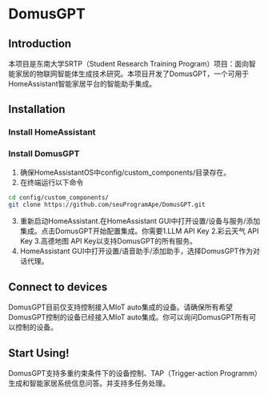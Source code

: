 # DomusGPT
## Introduction
本项目是东南大学SRTP（Student Research Training Program）项目：面向智能家居的物联网智能体生成技术研究。本项目开发了DomusGPT，一个可用于HomeAssistant智能家居平台的智能助手集成。
## Installation
### Install HomeAssistant
### Install DomusGPT
1. 确保HomeAssistantOS中config/custom_components/目录存在。  
2. 在终端运行以下命令
```bash
cd config/custom_components/
git clone https://github.com/seuProgramApe/DomusGPT.git
```
3. 重新启动HomeAssistant.在HomeAssistant GUI中打开设置/设备与服务/添加集成。点击DomusGPT开始配置集成。你需要1.LLM API Key 2.彩云天气 API Key 3.高德地图 API Key以支持DomusGPT的所有服务。  
4. HomeAssistant GUI中打开设置/语音助手/添加助手，选择DomusGPT作为对话代理。
## Connect to devices
DomusGPT目前仅支持控制接入MIoT auto集成的设备。请确保所有希望DomusGPT控制的设备已经接入MIoT auto集成。你可以询问DomusGPT所有可以控制的设备。
## Start Using!
DomusGPT支持多重约束条件下的设备控制、TAP（Trigger-action Programm）生成和智能家居系统信息问答。并支持多任务处理。
